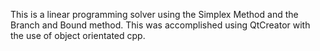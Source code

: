 This is a linear programming solver using the Simplex Method and the Branch and Bound method. This was accomplished using QtCreator with the use of object orientated cpp.

